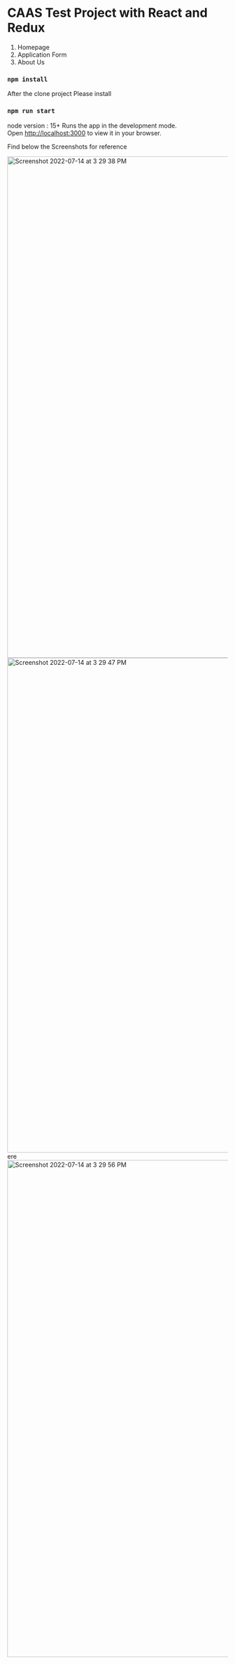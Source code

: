 # CAAS Test Project with React and Redux

1) Homepage
2) Application Form
3) About Us

### `npm install`

After the clone project Please install

### `npm run start`

node version : 15+
Runs the app in the development mode.\
Open [http://localhost:3000](http://localhost:3000) to view it in your browser.

Find below the Screenshots for reference

<img width="1145" alt="Screenshot 2022-07-14 at 3 29 38 PM" src="https://user-images.githubusercontent.com/11731027/178926754-d3bfafcd-a019-4022-9e5f-66beb6491520.png">
<img width="1130" alt="Screenshot 2022-07-14 at 3 29 47 PM" src="https://user-images.githubusercontent.com/11731027/178926796-b9033eb7-ae3e-4943-9a58-cab600b6dd56.png">
ere<img width="1135" alt="Screenshot 2022-07-14 at 3 29 56 PM" src="https://user-images.githubusercontent.com/11731027/178926801-12c4c1ad-9189-4f87-950d-e08d1f9c7ecd.png">



